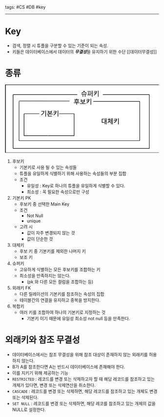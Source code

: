 tags: #CS #DB #key 

---
# Key
- 검색, 정렬 시 튜플을 구분할 수 있는 기준이 되는 속성.
- 키들은 데이터베이스에서 데이터의 ***무결성***을 유지하기 위한 수단
[[데이터무결성]]

# 종류
![](./img/image0.png)

1. 후보키
	- 기본키로 사용 될 수 있는 속성들
	- 튜플을 유일하게 식별하기 위해 사용하는 속성들의 부분 집합
	- 조건
		- 유일성 : Key로 하나의 튜플을 유일하게 식별할 수 있다.
		- 최소성 : 꼭 필요한 속성으로만 구성
2. 기본키 PK
	- 후보키 중 선택한 Main Key
	- 조건
		- Not Null
		- unique
	- 고려 시
		- 값이 자주 변경되지 않는 것
		- 값이 단순한 것
3. 대체키
	- 후보 키 중 기본키를 제외한 나머지 키
	- 보조 키
4. 슈퍼키
	- 고유하게 식별하는 모든 후보키를 조합하는 키
	- 최소성을 만족하지는 않는다.
		- (pk 와 다른 모든 컬럼을 조합하는 등)
5. 외래키 FK
	- 다른 릴레이션의 기본키를 참조하는 속성의 집합
	- 테이블간의 연결을 유지하고 중복을 방지한다.
 6. 복합키
	- 여러 키를 조합하여 하나의 기본키로 지정하는 것
		- 기본키 이기 때문에 유일성 최소성 not null 등을 만족한다.

# 외래키와 참조 무결성
- 데이터베이스에서는 참조 무결성을 위해 참조 대상이 존재하지 않는 외래키를 허용하지 않는다.
- B가 A를 참조한다면 A는 반드시 데이터베이스에 존재해야 한다.
- 이를 지키기 위해 제공하는 기능
- `RESTRICTED` : 레코드를 변경 또는 삭제하고자 할 때 해당 레코드를 참조하고 있는 개체가 있다면, 변경 또는 삭제연산을 취소한다.
- `CASCADE` : 레코드를 변경 또는 삭제하면, 해당 레코드를 참조하고 있는 개체도 변경 또는 삭제된다.
- `SET NULL` : 레코드를 변경 또는 삭제하면, 해당 레코를 참조하고 있는 개체의 값을 NULL로 설정한다.